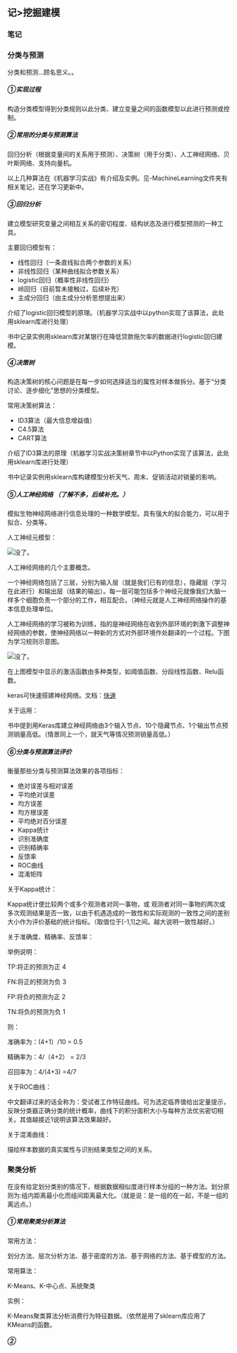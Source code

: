 ## 记>挖掘建模

### 笔记

### 分类与预测

分类和预测...顾名思义。。

##### ①实现过程

构造分类模型得到分类规则以此分类、建立变量之间的函数模型以此进行预测或控制。

##### ②常用的分类与预测算法

回归分析（根据变量间的关系用于预测）、决策树（用于分类）、人工神经网络、贝叶斯网络、支持向量机。

以上几种算法在《机器学习实战》有介绍及实例。见-MachineLearning文件夹有相关笔记，还在学习更新中。

##### ③回归分析

建立模型研究变量之间相互关系的密切程度、结构状态及进行模型预测的一种工具。

主要回归模型有：

- 线性回归（一条直线拟合两个参数的关系）
- 非线性回归（某种曲线拟合参数关系）
- logistic回归（概率性非线性回归）
- 岭回归（目前暂未接触过，后续补充）
- 主成分回归（由主成分分析思想提出来）

介绍了logistic回归模型的原理。（机器学习实战中以python实现了该算法，此处用sklearn库进行处理）

书中记录实例用sklearn库对某银行在降低贷款拖欠率的数据进行logistic回归建模。

##### ④决策树

构造决策树的核心问题是在每一步如何选择适当的属性对样本做拆分。基于“分类讨论、逐步细化”思想的分类模型。

常用决策树算法：

- ID3算法（最大信息增益值）
- C4.5算法
- CART算法

介绍了ID3算法的原理（机器学习实战决策树章节中以Python实现了该算法，此处用sklearn库进行处理）

书中记录实例用sklearn库构建模型分析天气、周末、促销活动对销量的影响。

##### ⑤人工神经网络   （了解不多，后续补充。）  

模拟生物神经网络进行信息处理的一种数学模型。具有强大的拟合能力，可以用于拟合、分类等。  

人工神经元模型：

![没了。](https://github.com/doordiey/Python_data_analysis/tree/master/image/5--1.png)

人工神经网络的几个主要概念。

  一个神经网络包括了三层，分别为输入层（就是我们已有的信息），隐藏层（学习在此进行）和输出层（结果的输出）。每一层可能包括多个神经元就像我们大脑一样多个细胞负责一个部分的工作，相互配合。（神经元就是人工神经网络操作的基本信息处理单位。

  人工神经网络的学习被称为训练，指的是神经网络在收到外部环境的刺激下调整神经网络的参数，使神经网络以一种新的方式对外部环境作处翻译的一个过程。下图为学习规则示意图。

![没了。](https://github.com/doordiey/Python_data_analysis/tree/master/image/5--2.png)

在上图模型中显示的激活函数由多种类型，如阈值函数、分段线性函数、Relu函数。

keras可快速搭建神经网络。文档：[快速](https://keras-cn.readthedocs.io/en/latest/)

关于运用：

书中提到用Keras库建立神经网络由3个输入节点、10个隐藏节点、1个输出节点预测销量高低。（情景同上一个，就天气等情况预测销量高低。）

##### ⑥分类与预测算法评价

衡量那些分类与预测算法效果的各项指标：

- 绝对误差与相对误差
- 平均绝对误差
- 均方误差
- 均方根误差
- 平均绝对百分误差
- Kappa统计
- 识别准确度
- 识别精确率
- 反馈率
- ROC曲线
- 混淆矩阵

关于Kappa统计：

Kappa统计使比较两个或多个观测者对同一事物，或 观测者对同一事物的两次或多次观测结果是否一致，以由于机遇造成的一致性和实际观测的一致性之间的差别大小作为评价基础的统计指标。（取值位于[-1,1]之间。越大说明一致性越好。）

关于准确度、精确率、反馈率：

举例说明：

TP:将正的预测为正 4

FN:将正的预测为负 3

FP:将负的预测为正  2

TN:将负的预测为负  1

则：

准确率为：(4+1）/10 = 0.5

精确率为：4/（4+2） = 2/3

召回率为：4/(4+3)  =4/7

  关于ROC曲线：

中文翻译过来的话全称为：受试者工作特征曲线。可为选定临界值给出定量提示，反映分类器正确分类的统计概率，曲线下的积分面积大小与每种方法优劣密切相关。其值越接近1说明该算法效果越好。

关于混淆曲线：

描绘样本数据的真实属性与识别结果类型之间的关系。

### 聚类分析

在没有给定划分类别的情况下，根据数据相似度进行样本分组的一种方法。划分原则为:组内距离最小化而组间距离最大化。（就是说：是一组的在一起，不是一组的离远点。）

##### ①常用聚类分析算法

常用方法：

划分方法、层次分析方法、基于密度的方法、基于网络的方法、基于模型的方法。

常用算法：

K-Means、K-中心点、系统聚类

实例：

K-Means聚类算法分析消费行为特征数据。（依然是用了sklearn库应用了KMeans的函数。

##### ②




